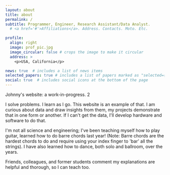 ```yaml
---
layout: about
title: about
permalink: /
subtitle: Programmer, Engineer, Research Assistant/Data Analyst.
  # <a href='#'>Affiliations</a>. Address. Contacts. Moto. Etc.

profile:
  align: right
  image: prof_pic.jpg
  image_circular: false # crops the image to make it circular
  address: >
    <p>USA, California</p>

news: true  # includes a list of news items
selected_papers: true # includes a list of papers marked as "selected={true}"
social: true  # includes social icons at the bottom of the page
---
```


Johnny's website: a work-in-progress. 2

I solve problems. I learn as I go. This website is an example of that. I am curious about data and draw insights from them, my projects demonstrate that in one form or another. If I can't get the data, I'll develop hardware and software to do that.

I'm not all science and engineering; I've been teaching myself how to play guitar, learned how to do barre chords last year! (Note: Barre chords are the hardest chords to do and require using your index finger to 'bar' all the strings). I have also learned how to dance, both solo and ballroom, over the years.

Friends, colleagues, and former students comment my explanations are helpful and thorough, so I can teach too.

<!-- Write your biography here. Tell the world about yourself. Link to your favorite [subreddit](http://reddit.com). You can put a picture in, too. The code is already in, just name your picture `prof_pic.jpg` and put it in the `img/` folder.

Put your address / P.O. box / other info right below your picture. You can also disable any these elements by editing `profile` property of the YAML header of your `_pages/about.md`. Edit `_bibliography/papers.bib` and Jekyll will render your [publications page](/al-folio/publications/) automatically.

Link to your social media connections, too. This theme is set up to use [Font Awesome icons](http://fortawesome.github.io/Font-Awesome/) and [Academicons](https://jpswalsh.github.io/academicons/), like the ones below. Add your Facebook, Twitter, LinkedIn, Google Scholar, or just disable all of them. -->

<!-- TODO:
BIB:
https://en.wikipedia.org/wiki/BibTeX
https://www.lifewire.com/bibtex-file-2619874
 -->